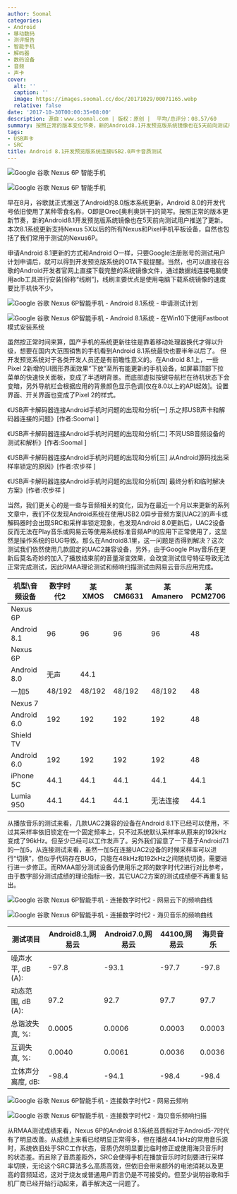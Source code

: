 ```yaml
---
author: Soomal
categories:
- Android
- 移动数码
- 测评报告
- 智能手机
- 解码器
- 数码设备
- 音频
- 声卡
cover:
  alt: ''
  caption: ''
  image: https://images.soomal.cc/doc/20171029/00071165.webp
  relative: false
date: '2017-10-30T00:00:35+08:00'
description: 源自：www.soomal.com | 版权：原创 |  平均/总评分：08.57/60
summary: 按照正常的版本变化节奏，新的Android8.1开发预览版系统镜像也在5天前向测试用户推送了更新。Android 8.0更新后，UAC2设备反而无法在Play音乐或网易云等使用系统标准音频API的应用下正常使用了，这显然是操作系统的BUG导致。那么在8.1更新后，这一问题是否得到解决？
tags:
- USB声卡
- SRC
title: Android 8.1开发预览版系统连接USB2.0声卡音质测试
---
```


![Google 谷歌 Nexus 6P 智能手机](https://images.soomal.cc/doc/20160105/00057679_01.webp)



![Google 谷歌 Nexus 6P 智能手机](https://images.soomal.cc/doc/20160105/00057702_01.webp)



早在8月，谷歌就正式推送了Android的8.0版本系统更新，Android 8.0的开发代号依旧使用了某种零食名称，O即是Oreo[奥利奥饼干]的简写。按照正常的版本更新节奏，新的Android8.1开发预览版系统镜像也在5天前向测试用户推送了更新。本次8.1系统更新支持Nexus 5X以后的所有Nexus和Pixel手机平板设备，自然也包括了我们常用于测试的Nexus6P。



申请Android 8.1更新的方式和Android O一样，只要Google注册账号的测试用户计划申请后，就可以得到开发预览版系统的OTA下载提醒。当然，也可以直接在谷歌的Android开发者官网上直接下载完整的系统镜像文件，通过数据线连接电脑使用adb工具进行安装[俗称“线刷”]，线刷主要优点是使用电脑下载系统镜像的速度要比手机快不少。



![Google 谷歌 Nexus 6P智能手机 - Android 8.1系统 - 申请测试计划](https://images.soomal.cc/doc/20171029/00071163_01.webp)



![Google 谷歌 Nexus 6P智能手机 - Android 8.1系统 - 在Win10下使用Fastboot模式安装系统](https://images.soomal.cc/doc/20171029/00071164_01.webp)



虽然按正常时间来算，国产手机的系统更新往往是靠着移动处理器换代才得以升级，想要在国内大范围销售的手机看到Android 8.1系统最快也要半年以后了。 但开发预览系统对于各类开发人员还是有前瞻性意义的。在Android 8.1上，一些Pixel 2新增的UI图形界面效果“下放”至所有能更新的手机设备，如屏幕顶部下拉菜单的快速快关面板，变成了半透明背景。而底部虚拟按键导航栏在待机状态下会变暗，另外导航栏会根据应用的背景颜色显示色调[仅在8.0以上的API起效]。设置界面、开关界面也变成了Pixel 2的样式。



《USB声卡解码器连接Android手机时问题的出现和分析[一] 乐之邦USB声卡和解码器连接的问题》[作者:Soomal ]

《USB声卡解码器连接Android手机时问题的出现和分析[二] 不同USB音频设备的测试和解析》[作者:Soomal ]

《USB声卡解码器连接Android手机时问题的出现和分析[三] 从Android源码找出采样率锁定的原因》[作者:农步祥 ]

《USB声卡解码器连接Android手机时问题的出现和分析[四] 最终分析和临时解决方案》[作者:农步祥 ]



当然，我们更关心的是一些与音频相关的变化，因为在最近一个月以来更新的系列文章中，我们不仅发现Android系统在使用USB2.0异步音频方案[UAC2]的声卡或解码器时会出现SRC和采样率锁定现象，也发现Android 8.0更新后，UAC2设备反而无法在Play音乐或网易云等使用系统标准音频API的应用下正常使用了，这显然是操作系统的BUG导致。那么在Android8.1里，这一问题是否得到解决？这次测试我们依然使用几款固定的UAC2兼容设备，另外，由于Google Play音乐在更新后莫名奇妙的加入了播放结束前的音量渐变效果，会改变测试信号特征导致无法正常完成测试，因此RMAA理论测试和频响扫描测试由网易云音乐应用完成。



| 机型\音频设备 | 数字时代2 | 某XMOS | 某CM6631 | 某Amanero | 某PCM2706 |
| --- | --- | --- | --- | --- | --- |
| Nexus 6P
  Android 8.1 | 96 | 96 | 96 | 96 | 48 |
| Nexus 6P
Android 8.0 | 无声 | 44.1 |
| 一加5 | 48/192 | 48/192 | 48/192 | 48/192 | 48 |
| Nexus 7
Android 6.0 | 192 | 192 | 192 | 192 | 48 |
| Shield TV
Android 6.0 | 192 | 192 | 192 | 192 | 48 |
| iPhone 5C | 44.1 | 44.1 | 44.1 | 44.1 | 44.1 |
| Lumia 950 | 44.1 | 44.1 | 44.1 | 无法连接 | 44.1 |



从播放音乐的测试来看，几款UAC2兼容的设备在Android 8.1下已经可以使用，不过其采样率依旧锁定在一个固定频率上，只不过系统默认采样率从原来的192kHz变成了96kHz。但至少已经可以工作发声了。另外我们留意了一下基于Android7.1的一加5，从连接测试来看，虽然一加5在连接UAC2设备的时候采样率可以进行“切换”，但似乎代码存在BUG，只能在48kHz和192kHz之间随机切换，需要进行进一步修正。而RMAA部分测试设备仍使用乐之邦的数字时代2进行对比参考，由于数字部分测试成绩的理论指标一致，其它UAC2方案的测试成绩便不再重复贴出。



![Google 谷歌 Nexus 6P智能手机 - 连接数字时代2 - 网易云下的频响曲线](https://images.soomal.cc/doc/20171029/00071159_01.webp)



![Google 谷歌 Nexus 6P智能手机 - 连接数字时代2 - 海贝音乐的频响曲线](https://images.soomal.cc/doc/20171029/00071160_01.webp)



| 测试项目 | Android8.1,网易云 | Android7.0,网易云 | 44100,网易云 | 海贝音乐 |
| --- | --- | --- | --- | --- |
| 噪声水平, dB (A): | -97.8 | -93.1 | -97.7 | -97.8 |
| 动态范围, dB (A): | 97.2 | 92.7 | 97.7 | 97.7 |
| 总谐波失真, %: | 0.0005 | 0.0006 | 0.0003 | 0.0003 |
| 互调失真, %: | 0.0040 | 0.0061 | 0.0036 | 0.0036 |
| 立体声分离度, dB: | -98.4 | -94.1 | -98.4 | -98.4 |



![Google 谷歌 Nexus 6P智能手机 - 连接数字时代2 - 网易云频响](https://images.soomal.cc/doc/20171029/00071157_01.webp)



![Google 谷歌 Nexus 6P智能手机 - 连接数字时代2 - 海贝音乐频响扫描](https://images.soomal.cc/doc/20171029/00071158_01.webp)



从RMAA测试成绩来看，Nexus 6P的Android 8.1系统音质相对于Android5-7时代有了明显改善。从成绩上来看已经明显正常得多，但在播放44.1kHz的常用音乐源时，系统依旧处于SRC工作状态，音质仍然明显要比临时修正或使用海贝音乐时的状态差。而且除了音质差距外，SRC会使得手机在播放音乐时时刻要进行采样率切换，无论这个SRC算法多么高质高效，但依旧会带来额外的电池消耗以及更高的音频延迟，这对于烧友或普通用户而言仍是不可接受的。但至少说明谷歌和手机厂商已经开始行动起来，着手解决这一问题了。